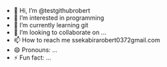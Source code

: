 - 👋 Hi, I’m @testgithubrobert
- 👀 I’m interested in programming
- 🌱 I’m currently learning git
- 💞️ I’m looking to collaborate on ...
- 📫 How to reach me ssekabirarobert0372gmail.com
- 😄 Pronouns: ...
- ⚡ Fun fact: ...

<!---
testgithubrobert/testgithubrobert is a ✨ special ✨ repository because its `README.md` (this file) appears on your GitHub profile.
You can click the Preview link to take a look at your changes.
--->
